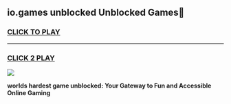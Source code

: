 
## io.games unblocked Unblocked Games👋
<h3>
<a href="https://premium.freeplayer.one?title=io.games_unblocked&ref=16F">CLICK TO PLAY</a></h3>
<hr>

<h3>
<a href="https://premium.freeplayer.one?title=io.games_unblocked&ref=16F">CLICK 2 PLAY</a>
  
</h3>

<a href="https://premium.freeplayer.one?title=io.games_unblocked&ref=16F/"><img src="https://clearcache.store/games.png"></a>


**worlds hardest game unblocked: Your Gateway to Fun and Accessible Online Gaming**
